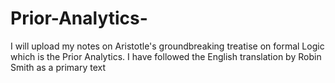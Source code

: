 # Prior-Analytics-
I will upload my notes on Aristotle's groundbreaking treatise on formal Logic which is the  Prior Analytics. I have followed the English translation by Robin Smith as a primary text
